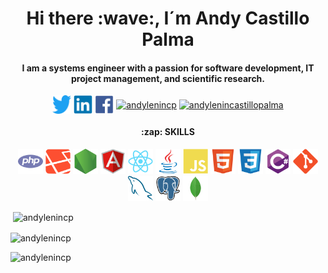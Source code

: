 <h1 align="center">Hi there :wave:, I´m Andy Castillo Palma</h1>

<h4 align="center">
I am a systems engineer with a passion for software development, IT project management, and scientific research.
</h4>

<p align="center">
<a href="https://twitter.com/andylenincp" target="blank"><img align="center" src="https://github.com/devicons/devicon/blob/master/icons/twitter/twitter-original.svg" alt="andylenincp" height="30" width="30" /></a>
<a href="https://linkedin.com/in/andylenincp" target="blank"><img align="center" src="https://github.com/devicons/devicon/blob/master/icons/linkedin/linkedin-original.svg" alt="andylenincp" height="30" width="30" / ></a>
<a href="https://fb.com/andylenincp" target="blank"><img align="center" src="https://github.com/devicons/devicon/blob/master/icons/facebook/facebook-original.svg" alt="andylenincp" height="30" width="30" /></a>
<a href="https://instagram.com/andylenincp" target="blank"><img align="center" src="https://www.flaticon.es/svg/vstatic/svg/2111/2111463.svg?token=exp=1618965833~hmac=8a31fe917e6523456f1a11c46ab9234f" alt="andylenincp" height="30" width="30" /></a>
<a href="https://www.youtube.com/c/andylenincp" target="blank"><img align="center" src="https://www.flaticon.es/svg/vstatic/svg/1384/1384060.svg?token=exp=1618965883~hmac=5310c0d6c2b09b981488f344ebe0aa43" alt="andylenincastillopalma" height="30" width="30" /></a>
</p>

<h4 align="center">:zap: SKILLS</h4>

<p align="center">
  <img src="https://github.com/devicons/devicon/blob/master/icons/php/php-plain.svg" alt="php" width="40" height="40"/>
  <img src="https://github.com/devicons/devicon/blob/master/icons/laravel/laravel-plain.svg" alt="laravel" width="40" height="40"/>
  <img src="https://github.com/devicons/devicon/blob/master/icons/nodejs/nodejs-original.svg" alt="laravel" width="40" height="40"/>
  <img src="https://github.com/devicons/devicon/blob/master/icons/angularjs/angularjs-original.svg" alt="laravel" width="40" height="40"/>
  <img src="https://github.com/devicons/devicon/blob/master/icons/react/react-original.svg" alt="laravel" width="40" height="40"/>
  <img src="https://github.com/devicons/devicon/blob/master/icons/java/java-original.svg" alt="java" width="40" height="40"/>
  <img src="https://github.com/devicons/devicon/blob/master/icons/javascript/javascript-plain.svg" alt="javascript" width="40" height="40"/>
  <img src="https://github.com/devicons/devicon/blob/master/icons/html5/html5-original.svg" alt="html5" width="40" height="40"/>
  <img src="https://github.com/devicons/devicon/blob/master/icons/css3/css3-original.svg" alt="css3" width="40" height="40"/> 
  <img src="https://github.com/devicons/devicon/blob/master/icons/csharp/csharp-original.svg" alt="csharp" width="40" height="40"/>
  <img src="https://github.com/devicons/devicon/blob/master/icons/git/git-original.svg" alt="git" width="40" height="40"/>
  <img src="https://github.com/devicons/devicon/blob/master/icons/mysql/mysql-original.svg" alt="mysql" width="40" height="40"/>
  <img src="https://github.com/devicons/devicon/blob/master/icons/postgresql/postgresql-original.svg" alt="postgresql" width="40" height="40"/>
  <img src="https://github.com/devicons/devicon/blob/master/icons/mongodb/mongodb-original.svg" alt="postgresql" width="40" height="40"/>
</p>

<p>&nbsp;<img align="center" src="https://github-readme-stats.vercel.app/api?username=andylenincp&show_icons=true" alt="andylenincp" /></p>

<p><img align="center" src="https://github-readme-stats.vercel.app/api/top-langs/?username=andylenincp&layout=compact&hide=html" alt="andylenincp" /></p>

<p align="left"> <img src="https://komarev.com/ghpvc/?username=andylenincp" alt="andylenincp" /> </p>
